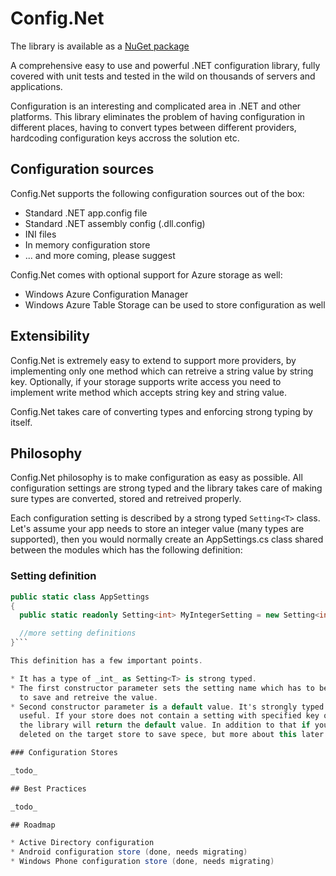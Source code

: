 # Config.Net

The library is available as a [NuGet package](https://www.nuget.org/packages/Config.Net)

A comprehensive easy to use and powerful .NET configuration library, fully covered with unit tests and tested in
the wild on thousands of servers and applications.

Configuration is an interesting and complicated area in .NET and other platforms. This library eliminates the
problem of having configuration in different places, having to convert types between different providers, hardcoding
configuration keys accross the solution etc.

## Configuration sources

Config.Net supports the following configuration sources out of the box:

* Standard .NET app.config file
* Standard .NET assembly config (.dll.config)
* INI files
* In memory configuration store
* ... and more coming, please suggest

Config.Net comes with optional support for Azure storage as well:

* Windows Azure Configuration Manager
* Windows Azure Table Storage can be used to store configuration as well


## Extensibility

Config.Net is extremely easy to extend to support more providers, by implementing only one method which can retreive a
string value by string key. Optionally, if your storage supports write access you need to implement write method
which accepts string key and string value.

Config.Net takes care of converting types and enforcing strong typing by itself.

## Philosophy

Config.Net philosophy is to make configuration as easy as possible. All configuration settings are strong typed and
the library takes care of making sure types are converted, stored and retreived properly.

Each configuration setting is described by a strong typed `Setting<T>` class. Let's assume your app needs to store an
integer value (many types are supported), then you would normally create an AppSettings.cs class shared between the modules
which has the following definition:

### Setting definition

```csharp
public static class AppSettings
{
  public static readonly Setting<int> MyIntegerSetting = new Setting<int>("Namespace.App.MyIntegerSetting", 5);

  //more setting definitions
}```

This definition has a few important points.

* It has a type of _int_ as Setting<T> is strong typed.
* The first constructor parameter sets the setting name which has to be unique. This key is used in a store implementation
  to save and retreive the value.
* Second constructor parameter is a default value. It's strongly typed and in this case is _int_. Default values are very
  useful. If your store does not contain a setting with specified key or you simply don't have any stores configured
  the library will return the default value. In addition to that if you try to save default value to a setting it will be
  deleted on the target store to save spece, but more about this later.

### Configuration Stores

_todo_

## Best Practices

_todo_

## Roadmap

* Active Directory configuration
* Android configuration store (done, needs migrating)
* Windows Phone configuration store (done, needs migrating)
